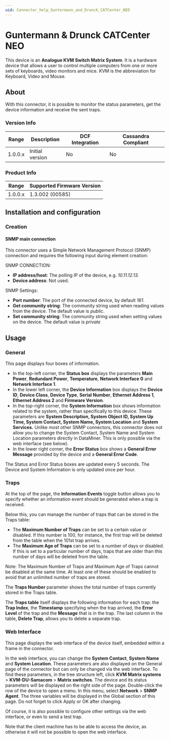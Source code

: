 ```yaml
---
uid: Connector_help_Guntermann_and_Drunck_CATCenter_NEO
---
```


# Guntermann & Drunck CATCenter NEO

This device is an **Analogue KVM Switch Matrix System**. It is a hardware device that allows a user to control multiple computers from one or more sets of keyboards, video monitors and mice. KVM is the abbreviation for Keyboard, Video and Mouse.

## About

With this connector, it is possible to monitor the status parameters, get the device information and receive the sent traps.

### Version Info

| Range | Description | DCF Integration | Cassandra Compliant |
|------------------|-----------------|---------------------|-------------------------|
| 1.0.0.x          | Initial version | No                  | No                      |

### Product Info

| Range | Supported Firmware Version |
|------------------|-----------------------------|
| 1.0.0.x          | 1.3.002 (00585)             |

## Installation and configuration

### Creation

#### SNMP main connection

This connector uses a Simple Network Management Protocol (SNMP) connection and requires the following input during element creation:

SNMP CONNECTION:

- **IP address/host**: The polling IP of the device, e.g. *10.11.12.13.*
- **Device address**: Not used.

SNMP Settings:

- **Port number**: The port of the connected device, by default *161*.
- **Get community string**: The community string used when reading values from the device. The default value is *public*.
- **Set community string**: The community string used when setting values on the device. The default value is *private*

## Usage

### General

This page displays four boxes of information.

- In the top-left corner, the **Status box** displays the parameters **Main Power**, **Redundant Power**, **Temperature**, **Network Interface 0** and **Network Interface 1**.
- In the lower left corner, the **Device Information** box displays the **Device ID**, **Device Class**, **Device Type**, **Serial Number**, **Ethernet Address 1**, **Ethernet Address 2** and **Firmware Version**.
- In the top-right corner, the **System Information** box shows information related to the system, rather than specifically to this device. These parameters are **System Description, System Object ID, System Up Time, System Contact, System Name, System Location** and **System Services.** Unlike most other SNMP connectors, this connector does not allow you to change the System Contact, System Name and System Location parameters directly in DataMiner. This is only possible via the web interface (see below).
- In the lower right corner, the **Error Status** box shows a **General Error Message** provided by the device and a **General Error Code**.

The Status and Error Status boxes are updated every 5 seconds. The Device and System Information is only updated once per hour.

### Traps

At the top of the page, the **Information Events** toggle button allows you to specify whether an information event should be generated when a trap is received.

Below this, you can manage the number of traps that can be stored in the Traps table:

- The **Maximum Number of Traps** can be set to a certain value or disabled. If this number is 100, for instance, the first trap will be deleted from the table when the 101st trap arrives.
- The **Maximum Age of Traps** can be set to a number of days or disabled. If this is set to a particular number of days, traps that are older than this number of days will be deleted from the table.

Note: The Maximum Number of Traps and Maximum Age of Traps cannot be disabled at the same time. At least one of these should be enabled to avoid that an unlimited number of traps are stored.

The **Traps Number** parameter shows the total number of traps currently stored in the Traps table.

The **Traps table** itself displays the following information for each trap: the **Trap Index**, the **Timestamp** specifying when the trap arrived, the **Error Level** of the trap and the **Message** that is in the trap. The last column in the table, **Delete Trap**, allows you to delete a separate trap.

### Web Interface

This page displays the web interface of the device itself, embedded within a frame in the connector.

In the web interface, you can change the **System Contact**, **System Name** and **System** **Location**. These parameters are also displayed on the General page of the connector but can only be changed via the web interface. To find these parameters, in the tree structure left, click **KVM Matrix systems** \> **KVM-DU-Samacom** \> **Matrix switches**. The device and its status parameters will be displayed on the right side of the page. Double-click the row of the device to open a menu. In this menu, select **Network** \> **SNMP Agent**. The three variables will be displayed in the Global section of this page. Do not forget to click Apply or OK after changing.

Of course, it is also possible to configure other settings via the web interface, or even to send a test trap.

Note that the client machine has to be able to access the device, as otherwise it will not be possible to open the web interface.
